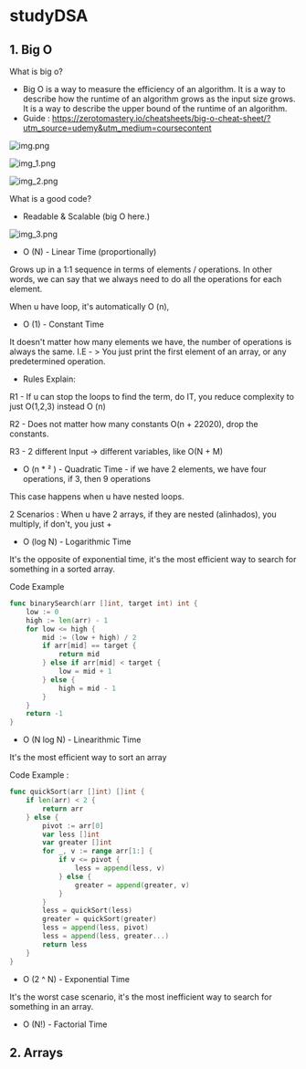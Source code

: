 # studyDSA

## 1. Big O

What is big o?
 - Big O is a way to measure the efficiency of an algorithm. It is a way to describe how the runtime of an algorithm grows as the input size grows. It is a way to describe the upper bound of the runtime of an algorithm.
 - Guide : https://zerotomastery.io/cheatsheets/big-o-cheat-sheet/?utm_source=udemy&utm_medium=coursecontent

![img.png](img.png)

![img_1.png](img_1.png)

![img_2.png](img_2.png)

What is a good code?

- Readable & Scalable (big O here.)

![img_3.png](img_3.png)

 - O (N) - Linear Time (proportionally)

Grows up in a 1:1 sequence in terms of elements / operations.
In other words, we can say that we always need to do all the operations for each element.

When u have loop, it's automatically O (n), 

- O (1) - Constant Time

It doesn't matter how many elements we have, the number of operations is always the same.
I.E - > You just print the first element of an array, or any predetermined operation.

- Rules Explain:

R1 - If u can stop the loops to find the term, do IT, you reduce complexity to just O(1,2,3) instead O (n)

R2 - Does not matter how many constants O(n + 22020), drop the constants.

R3 - 2 different Input -> different variables, like O(N + M)
 
- O (n * ² ) - Quadratic Time - if we have 2 elements, we have four operations, if 3, then 9 operations 

This case happens when u have nested loops.

2 Scenarios : When u have 2 arrays, if they are nested (alinhados), you multiply, if don't, you just +

- O (log N) - Logarithmic Time

It's the opposite of exponential time, it's the most efficient way to search for something in a sorted array.

Code Example

```go
func binarySearch(arr []int, target int) int {
    low := 0
    high := len(arr) - 1
    for low <= high {
        mid := (low + high) / 2
        if arr[mid] == target {
            return mid
        } else if arr[mid] < target {
            low = mid + 1
        } else {
            high = mid - 1
        }
    }
    return -1
}
```

- O (N log N) - Linearithmic Time

It's the most efficient way to sort an array

Code Example : 

```go 
func quickSort(arr []int) []int {
    if len(arr) < 2 {
        return arr
    } else {
        pivot := arr[0]
        var less []int
        var greater []int
        for _, v := range arr[1:] {
            if v <= pivot {
                less = append(less, v)
            } else {
                greater = append(greater, v)
            }
        }
        less = quickSort(less)
        greater = quickSort(greater)
        less = append(less, pivot)
        less = append(less, greater...)
        return less
    }
}
```

- O (2 ^ N) - Exponential Time

It's the worst case scenario, it's the most inefficient way to search for something in an array.

- O (N!) - Factorial Time


## 2. Arrays

